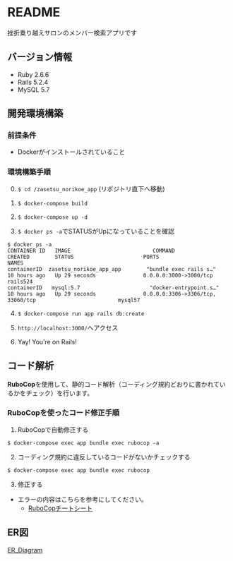 # README

挫折乗り越えサロンのメンバー検索アプリです

## バージョン情報
- Ruby 2.6.6
- Rails 5.2.4
- MySQL 5.7

## 開発環境構築

### 前提条件
- Dockerがインストールされていること

### 環境構築手順

0. `$ cd /zasetsu_norikoe_app`
(リポジトリ直下へ移動)

1. `$ docker-compose build`

2. `$ docker-compose up -d`

3. `$ docker ps -a`でSTATUSがUpになっていることを確認
```shell
$ docker ps -a
CONTAINER ID   IMAGE                          COMMAND                  CREATED        STATUS                      PORTS                                                      NAMES
containerID  zasetsu_norikoe_app_app        "bundle exec rails s…"   10 hours ago   Up 29 seconds               0.0.0.0:3000->3000/tcp                                     rails524
containerID   mysql:5.7                      "docker-entrypoint.s…"   10 hours ago   Up 29 seconds               0.0.0.0:3306->3306/tcp, 33060/tcp                          mysql57
```

4. `$ docker-compose run app rails db:create`

5. `http://localhost:3000/`へアクセス

6. Yay! You’re on Rails!

## コード解析
**RuboCop**を使用して、静的コード解析（コーディング規約どおりに書かれているかをチェック）を行います。

### RuboCopを使ったコード修正手順
1. RuboCopで自動修正する
```shell
$ docker-compose exec app bundle exec rubocop -a
```

2. コーディング規約に違反しているコードがないかチェックする
```shell
$ docker-compose exec app bundle exec rubocop
```
3. 修正する
- エラーの内容はこちらを参考にしてください。
  - [RuboCopチートシート](https://qiita.com/tanish-kr/items/abb881c098b3df3f9871)
  
## ER図
[ER_Diagram](ER_Diagram.pdf)
    